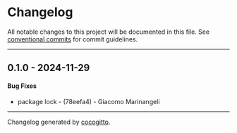 # Changelog
All notable changes to this project will be documented in this file. See [conventional commits](https://www.conventionalcommits.org/) for commit guidelines.

- - -
## 0.1.0 - 2024-11-29
#### Bug Fixes
- package lock - (78eefa4) - Giacomo Marinangeli

- - -

Changelog generated by [cocogitto](https://github.com/cocogitto/cocogitto).